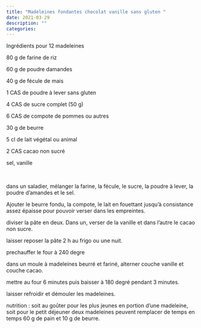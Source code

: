 ```yaml
---
title: "Madeleines fondantes chocolat vanille sans gluten "
date: 2021-03-29
description: ""
categories: 
---
```


          


Ingr&eacute;dients pour 12 madeleines

80 g de farine de riz&nbsp;

60 g de poudre damandes

40 g de f&eacute;cule de mais

1 CAS de poudre &agrave; lever sans gluten

4 CAS de sucre complet (50 g)

6 CAS de compote de pommes ou autres

30 g de beurre

5 cl de lait v&eacute;g&eacute;tal ou animal

2 CAS cacao non sucr&eacute;&nbsp;

sel, vanille

&nbsp;

dans un saladier, m&eacute;langer la farine, la f&eacute;cule, le sucre, la poudre &agrave; lever, la poudre d&rsquo;amandes et le sel.

Ajouter le beurre fondu, la compote, le lait en fouettant jusqu&rsquo;&agrave; consistance assez &eacute;paisse pour pouvoir verser dans les empreintes.

diviser la p&acirc;te en deux. Dans un, verser de la vanille et dans l&rsquo;autre le cacao non sucre.

laisser reposer la p&acirc;te 2 h au frigo ou une nuit.

prechauffer le four &agrave; 240 degre

dans un moule &agrave; madeleines beurr&eacute; et farin&eacute;, alterner couche vanille et couche cacao.

mettre au four 6 minutes puis baisser &agrave; 180 degr&eacute; pendant 3 minutes.

laisser refroidir et d&eacute;mouler les madeleines.

nutrition : soit au go&ucirc;ter pour les plus jeunes en portion d&rsquo;une madeleine, soit pour le petit d&eacute;jeuner deux madeleines peuvent remplacer de temps en temps 60 g de pain et 10 g de beurre.

&nbsp;


                          
